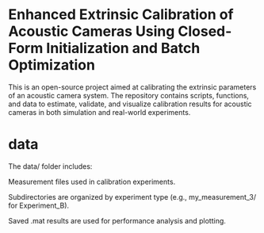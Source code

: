 # Enhanced Extrinsic Calibration of Acoustic Cameras Using Closed-Form Initialization and Batch Optimization
This is an open-source project aimed at calibrating the extrinsic parameters of an acoustic camera system. The repository contains scripts, functions, and data to estimate, validate, and visualize calibration results for acoustic cameras in both simulation and real-world experiments.
# data
The data/ folder includes:

Measurement files used in calibration experiments.

Subdirectories are organized by experiment type (e.g., my_measurement_3/ for Experiment_B).

Saved .mat results are used for performance analysis and plotting.
